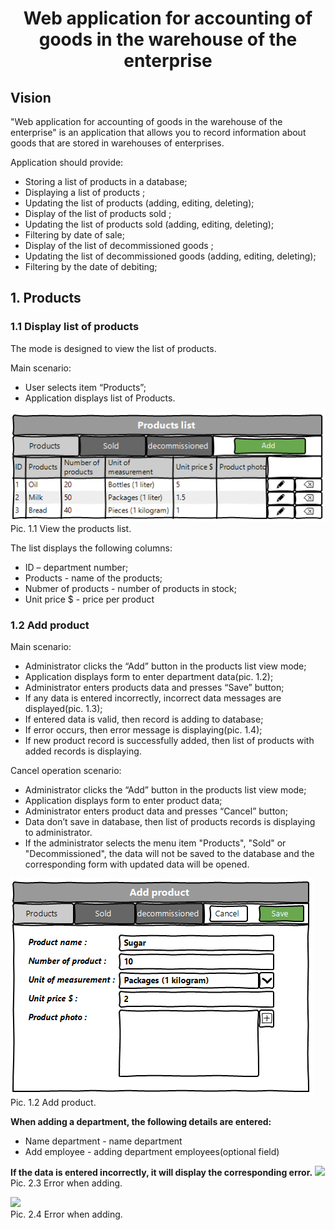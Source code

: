 <h1 align="center">Web application for accounting of goods in the warehouse of the enterprise</h1>

## Vision

"Web application for accounting of goods in 
the warehouse of the enterprise"
is an application that allows you to record
information about goods that are stored 
in warehouses of enterprises.

Application should provide:

* Storing a list of products
in a database;
* Displaying a list of products ;
* Updating the list of products
(adding, editing, deleting);
* Display of the list of products sold ;
* Updating the list of products sold
(adding, editing, deleting);
* Filtering by date of sale;
* Display of the list of decommissioned goods ;
* Updating the list of decommissioned goods
(adding, editing, deleting);
* Filtering by the date of debiting;

## 1. Products
### 1.1 Display list of products
The mode is designed to view the list of products.

Main scenario:
* User selects item “Products”;
* Application displays list of Products.

![](Products.PNG)
<br>Pic. 1.1 View the products list.

The list displays the following columns:
* ID – department number;
* Products - name of the products;
* Nubmer of products - number of products in stock;
* Unit price $ - price per product
### 1.2 Add product

Main scenario:
* Administrator clicks the “Add” button in the 
products list view mode;
* Application displays form to enter department 
data(pic. 1.2);
* Administrator enters products data and presses 
“Save” button;
* If any data is entered incorrectly, incorrect 
data messages are displayed(pic. 1.3);
* If entered data is valid, then record is adding 
to database;
* If error occurs, then error message is
displaying(pic. 1.4);
* If new product record is successfully added,
then list of products with added records is displaying.

Cancel operation scenario:
* Administrator clicks the “Add” button in the 
products list view mode;
* Application displays form to enter product data;
* Administrator enters product data and 
presses “Cancel” button;
* Data don’t save in database, then list of 
products records is displaying to administrator.
* If the administrator selects the menu item 
"Products", "Sold" or "Decommissioned", the data will not be saved to the 
database and the corresponding form with updated data
will be opened.

![](Add_Product.PNG)
<br>Pic. 1.2 Add product.

<b>When adding a department, the following details are entered:</b>
* Name department - name department
* Add employee - adding department employees(optional field)


<b>If the data is entered incorrectly, it will display the corresponding error.</b>
![](add_error_department.jpg)
<br>Pic. 2.3 Error when adding.

![](add_error_department1.jpg)
<br>Pic. 2.4 Error when adding.
